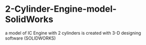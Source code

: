 # 2-Cylinder-Engine-model-SolidWorks
a model of IC Engine with 2 cylinders is created with 3-D designing software (SOLIDWORKS) 

